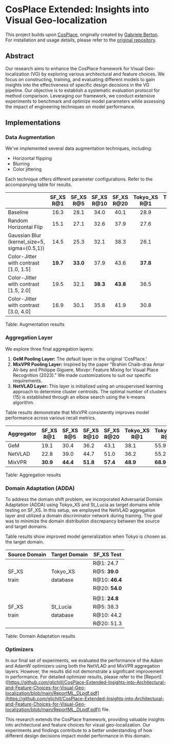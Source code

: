 # CosPlace Extended: Insights into Visual Geo-localization

This project builds upon [CosPlace](https://github.com/gmberton/CosPlace.git), originally created by [Gabriele Berton](https://github.com/gmberton). For installation and usage details, please refer to the [original repository](https://github.com/gmberton/CosPlace.git).

## Abstract

Our research aims to enhance the CosPlace framework for Visual Geo-localization (VG) by exploring various architectural and feature choices. We focus on constructing, training, and evaluating different models to gain insights into the effectiveness of specific design decisions in the VG pipeline. Our objective is to establish a systematic evaluation protocol for method comparison. Leveraging our framework, we conduct extensive experiments to benchmark and optimize model parameters while assessing the impact of engineering techniques on model performance.

## Implementations

### Data Augmentation

We've implemented several data augmentation techniques, including:
- Horizontal flipping
- Blurring
- Color jittering

Each technique offers different parameter configurations. Refer to the accompanying table for results.

|              | SF_XS R@1 | SF_XS R@5 | SF_XS R@10 | SF_XS R@20 | Tokyo_XS R@1 | Tokyo_XS R@5 | Tokyo_XS R@10 | Tokyo_XS R@20 |
|--------------|:---------:|:---------:|:----------:|:----------:|:------------:|:------------:|:-------------:|:-------------:|
| Baseline     |   16.3    |   28.1    |    34.0    |    40.1    |     28.9     |     46.0     |      59.0     |      71.1     |
| Random Horizontal Flip |   15.1    |   27.1    |    32.6    |    37.9    |     27.6     |     51.7     |      61.9     |     **72.1**  |
| Gaussian Blur (kernel_size=5, sigma=(0.5,1)) |   14.5    |   25.3    |    32.1    |    38.3    |     26.1     |     49.8     |      60.0     |     70.1  |
| Color-Jitter with contrast [1.0, 1.5] |   **19.7**    |   **33.0**    |    37.9    |    43.6    |     **37.8**     |     **53.7**     |      59.0     |     70.2  |
| Color-Jitter with contrast [1.5, 2.0] |   19.5    |   32.1    |    **38.3**    |    **43.8**    |     36.5     |     52.7     |     **62.2**  |     70.8  |
| Color-Jitter with contrast [3.0, 4.0] |   16.9    |   30.1    |    35.8    |    41.9    |     30.8     |     49.2     |      54.0     |     66.0  |


Table: Augmentation results

### Aggregation Layer

We explore three final aggregation layers:
1. **GeM Pooling Layer:** The default layer in the original 'CosPlace.'
2. **MixVPR Pooling Layer:** Inspired by the paper "Brahim Chaib-draa Amar Ali-bey and Philippe Giguere, Mixvpr: Feature Mixing for Visual Place Recognition (2023)." We made customizations to suit our specific requirements.
3. **NetVLAD Layer:** This layer is initialized using an unsupervised learning approach to determine cluster centroids. The optimal number of clusters (15) is established through an elbow search using the k-means algorithm.

Table results demonstrate that MixVPR consistently improves model performance across various recall metrics.

| Aggregator | SF_XS R@1 | SF_XS R@5 | SF_XS R@10 | SF_XS R@20 | Tokyo_XS R@1 | Tokyo_XS R@5 | Tokyo_XS R@10 | Tokyo_XS R@20 |
|------------|-----------|-----------|------------|------------|--------------|--------------|---------------|---------------|
| GeM        | 19.1      | 30.4      | 36.2       | 43.1       | 38.1         | 55.9         | 63.5          | 71.4          |
| NetVLAD    | 22.8      | 39.0      | 44.7       | 51.0       | 36.2         | 55.2         | 64.4          | 72.7          |
| MixVPR     | **30.9**      | **44.4**      | **51.8**       | **57.4**       | **48.9**         | **68.9**         | **75.9**          | **81.6**          |

Table: Aggregation results

### Domain Adaptation (ADDA)

To address the domain shift problem, we incorporated Adversarial Domain Adaptation (ADDA) using Tokyo_XS and St_Lucia as target domains while testing on SF_XS. In this setup, we employed the NetVLAD aggregation layer and utilized a domain discriminator network during training. The goal was to minimize the domain distribution discrepancy between the source and target domains.

Table results show improved model generalization when Tokyo is chosen as the target domain.

| Source Domain | Target Domain | SF_XS Test      |
|---------------|---------------|-----------------|
|               |               | R@1: 24.7       |
| SF_XS         | Tokyo_XS      | R@5: **39.0**       |
| train         | database      | R@10: **46.4**      |
|               |               | R@20: **54.0**      |
|               |               |                 |
|               |               | R@1: **24.8**       |
| SF_XS         | St_Lucia      | R@5: 38.3       |
| train         | database      | R@10: 44.2      |
|               |               | R@20: 51.3      |

Table: Domain Adaptation results

### Optimizers

In our final set of experiments, we evaluated the performance of the Adam and AdamW optimizers using both the NetVLAD and MixVPR aggregation layers. However, the results did not demonstrate a significant improvement in performance. For detailed optimizer results, please refer to the [Report] ([https://github.com/glichill/CosPlace-Extended-Insights-into-Architectural-and-Feature-Choices-for-Visual-Geo-localization/blob/main/ReportML_DLpdf.pdf](https://github.com/glichill/CosPlace-Extended-Insights-into-Architectural-and-Feature-Choices-for-Visual-Geo-localization/blob/main/ReportML_DLpdf.pdf)) file.

This research extends the CosPlace framework, providing valuable insights into architectural and feature choices for visual geo-localization. Our experiments and findings contribute to a better understanding of how different design decisions impact model performance in this domain.






